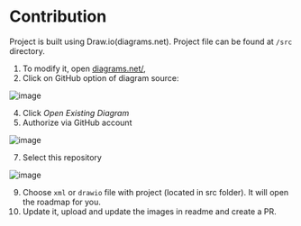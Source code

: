 # Contribution
Project is built using Draw.io(diagrams.net). Project file can be found at `/src` directory. 

1. To modify it, open [diagrams.net/](https://app.diagrams.net/),
2. Click on GitHub option of diagram source:

![image](https://user-images.githubusercontent.com/117997939/235436271-e7d7b39c-1888-443b-a508-7e9c0c242202.png)

4. Click *Open Existing Diagram*
5. Authorize via GitHub account

![image](https://user-images.githubusercontent.com/117997939/235436493-57e1f61c-f397-4d92-bfe8-396400226081.png)

7. Select this repository

![image](https://user-images.githubusercontent.com/117997939/235436543-926657d3-f931-4c55-a702-00239dc4952d.png)

9. Choose `xml` or `drawio` file with project (located in src folder). It will open the roadmap for you.
10. Update it, upload and update the images in readme and create a PR.
